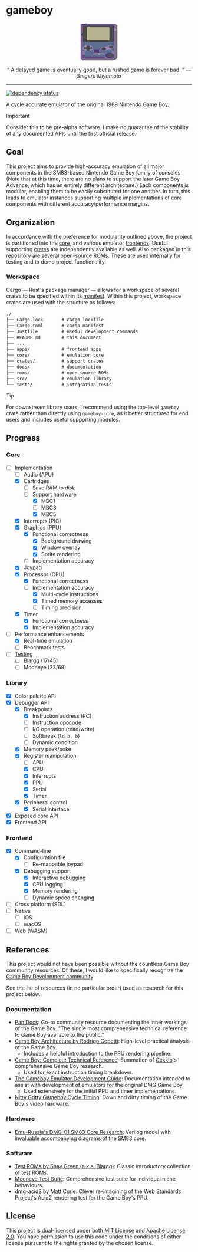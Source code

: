# gameboy

<p align="center">
  <img width="100" height="100" src="./docs/assets/img/gameboy.svg"/>
</p>

<p align="center">
  <q>
    A delayed game is eventually good, but a rushed game is forever bad.
  </q>
  &mdash;
  <i>
    Shigeru Miyamoto
  </i>
</p>

---

[![dependency status][deps.badge]][deps.hyper]

A cycle accurate emulator of the original 1989 Nintendo Game Boy.

> [!IMPORTANT]
>
> Consider this to be pre-alpha software. I make no guarantee of the stability
> of any documented APIs until the first official release.

## Goal

This project aims to provide high-accuracy emulation of all major components in
the SM83-based Nintendo Game Boy family of consoles. (Note that at this time,
there are no plans to support the later Game Boy Advance, which has an entirely
different architecture.) Each components is modular, enabling them to be easily
substituted for one another. In turn, this leads to emulator instances
supporting multiple implementations of core components with different
accuracy/performance margins.

## Organization

In accordance with the preference for modularity outlined above, the project is
partitioned into the [core](./core), and various emulator [frontends](./apps).
Useful supporting [crates](./crates) are independently available as well. Also
packaged in this repository are several open-source [ROMs](./roms). These are
used internally for testing and to demo project functionality.

### Workspace

Cargo — Rust's package manager — allows for a workspace of several crates to be
specified within its [manifest](./Cargo.toml). Within this project, workspace
crates are used with the structure as follows:

```
./
├── Cargo.lock       # cargo lockfile
├── Cargo.toml       # cargo manifest
├── Justfile         # useful development commands
├── README.md        # this document
├── ...
├── apps/            # frontend apps
├── core/            # emulation core
├── crates/          # support crates
├── docs/            # documentation
├── roms/            # open-source ROMs
├── src/             # emulation library
└── tests/           # integration tests
```

> [!TIP]
>
> For downstream library users, I recommend using the top-level `gameboy` crate
> rather than directly using `gameboy-core`, as it better structured for end
> users and includes useful supporting modules.

## Progress

### Core

- [ ] Implementation
  - [ ] Audio (APU)
  - [x] Cartridges
    - [ ] Save RAM to disk
    - [ ] Support hardware
      - [x] MBC1
      - [ ] MBC3
      - [x] MBC5
  - [x] Interrupts (PIC)
  - [x] Graphics (PPU)
    - [x] Functional correctness
      - [x] Background drawing
      - [x] Window overlay
      - [x] Sprite rendering
    - [ ] Implementation accuracy
  - [x] Joypad
  - [x] Processor (CPU)
    - [x] Functional correctness
    - [ ] Implementation accuracy
      - [x] Multi-cycle instructions
      - [x] Timed memory accesses
      - [ ] Timing precision
  - [x] Timer
    - [x] Functional correctness
    - [x] Implementation accuracy
- [ ] Performance enhancements
  - [x] Real-time emulation
  - [ ] Benchmark tests
- [ ] [Testing][docs.testing]
  - [ ] Blargg (17/45)
  - [ ] Mooneye (23/69)

### Library

- [x] Color palette API
- [x] Debugger API
  - [x] Breakpoints
    - [x] Instruction address (PC)
    - [ ] Instruction opocode
    - [ ] I/O operation (read/write)
    - [ ] Softbreak (`ld b, b`)
    - [ ] Dynamic condition
  - [x] Memory peek/poke
  - [x] Register manipulation
    - [ ] APU
    - [x] CPU
    - [x] Interrupts
    - [x] PPU
    - [x] Serial
    - [x] Timer
  - [x] Peripheral control
    - [x] Serial interface
- [x] Exposed core API
- [x] Frontend API

### Frontend

- [x] Command-line
  - [x] Configuration file
    - [ ] Re-mappable joypad
  - [x] Debugging support
    - [x] Interactive debugging
    - [x] CPU logging
    - [x] Memory rendering
    - [ ] Dynamic speed changing
- [ ] Cross platform (SDL)
- [ ] Native
  - [ ] iOS
  - [ ] macOS
- [ ] Web (WASM)

## References

This project would not have been possible without the countless Game Boy
community resources. Of these, I would like to specifically recognize the [Game
Boy Development community][gbdev].

See the list of resources (in no particular order) used as research for this
project below.

### Documentation

- [Pan Docs][pandocs]: Go-to community resource documenting the inner workings
  of the Game Boy. "The single most comprehensive technical reference to Game
  Boy available to the public."
- [Game Boy Architecture by Rodrigo Copetti][gbarch]: High-level practical
  analysis of the Game Boy.
  - Includes a helpful introduction to the PPU rendering pipeline.
- [Game Boy: Complete Technical Reference][gbctr]: Summation of [Gekkio]'s
  comprehensive Game Boy research.
  - Used for exact instruction timing breakdown.
- [The Gameboy Emulator Development Guide][gbedg]: Documentation intended to
  assist with development of emulators for the original DMG Game Boy.
  - Used extensively for the initial PPU and timer implementations.
- [Nitty Gritty Gameboy Cycle Timing][nitty]: Down and dirty timing of the Game
  Boy's video hardware.

### Hardware

- [Emu-Russia's DMG-01 SM83 Core Research][dmgcpu]: Verilog model with
  invaluable accompanying diagrams of the SM83 core.

### Software

- [Test ROMs by Shay Green (a.k.a. Blargg)][blargg]: Classic introductory
  collection of test ROMs.
- [Mooneye Test Suite][mooneye]: Comprehensive test suite for individual niche
  behaviours.
- [dmg-acid2 by Matt Curie][dmg-acid2]: Clever re-imagining of the Web Standards
  Project's Acid2 rendering test for the Game Boy's PPU.

## License

This project is dual-licensed under both [MIT License][license.mit] and [Apache
License 2.0][license.ap2]. You have permission to use this code under the
conditions of either license pursuant to the rights granted by the chosen
license.

<!-- Reference-style badges -->
[deps.badge]: https://deps.rs/repo/github/kaplanz/gameboy/status.svg
[deps.hyper]: https://deps.rs/repo/github/kaplanz/gameboy

<!-- Reference-style files -->
[license.ap2]:  ./LICENSE-APACHE
[license.mit]:  ./LICENSE-MIT
[docs.testing]: ./docs/TESTING.md

<!-- Reference-style links -->
[blargg]:    https://github.com/retrio/gb-test-roms
[dmg-acid2]: https://github.com/mattcurrie/dmg-acid2
[dmgcpu]:    https://github.com/emu-russia/dmgcpu
[gbarch]:    https://www.copetti.org/writings/consoles/game-boy
[gbctr]:     https://gekkio.fi/files/gb-docs/gbctr.pdf
[gbdev]:     https://gbdev.io
[gbedg]:     https://hacktix.github.io/GBEDG/
[gekkio]:    https://gekkio.fi
[mooneye]:   https://github.com/Gekkio/mooneye-test-suite
[nitty]:     http://blog.kevtris.org/blogfiles/Nitty%20Gritty%20Gameboy%20VRAM%20Timing.txt
[pandocs]:   https://gbdev.io/pandocs/
